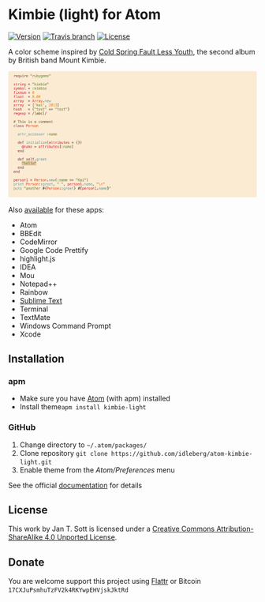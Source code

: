 # Kimbie (light) for Atom

[![Version](https://img.shields.io/apm/v/kimbie-light.svg?style=flat-square)](https://atom.io/themes/kimbie-light)
[![Travis branch](https://img.shields.io/travis/idleberg/atom-kimbie-light/master.svg?style=flat-square)](https://travis-ci.org/idleberg/atom-kimbie-light)
[![License](https://img.shields.io/apm/l/kimbie-light.svg?style=flat-square)](http://creativecommons.org/licenses/by-sa/4.0/deed.en_US)

A color scheme inspired by [Cold Spring Fault Less Youth](http://www.discogs.com/Mount-Kimbie-Cold-Spring-Fault-Less-Youth/master/561611), the second album by British band Mount Kimbie.

![Screenshot](https://raw.githubusercontent.com/idleberg/atom-kimbie-light/master/screenshot.png)

Also [available](https://github.com/search?q=%40idleberg+kimbie) for these apps:

* Atom
* BBEdit
* CodeMirror
* Google Code Prettify
* highlight.js
* IDEA
* Mou
* Notepad++
* Rainbow
* [Sublime Text](https://github.com/idleberg/Kimbie.tmTheme)
* Terminal
* TextMate
* Windows Command Prompt
* Xcode

## Installation

### apm

* Make sure you have [Atom](https://atom.io/) (with apm) installed
* Install theme`apm install kimbie-light`

### GitHub

1. Change directory to `~/.atom/packages/`
2. Clone repository `git clone https://github.com/idleberg/atom-kimbie-light.git`
3. Enable theme from the *Atom/Preferences* menu

See the official [documentation](https://atom.io/docs/latest/converting-a-text-mate-theme) for details

## License

This work by Jan T. Sott is licensed under a [Creative Commons Attribution-ShareAlike 4.0 Unported License](http://creativecommons.org/licenses/by-sa/4.0/deed.en_US).

## Donate

You are welcome support this project using [Flattr](https://flattr.com/submit/auto?user_id=idleberg&url=https://github.com/idleberg/atom-kimbie-light) or Bitcoin `17CXJuPsmhuTzFV2k4RKYwpEHVjskJktRd`